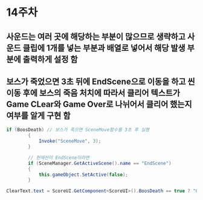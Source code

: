 # 14주차

## 사운드는 여러 곳에 해당하는 부분이 많으므로 생략하고 사운드 클립에 1개를 넣는 부분과 배열로 넣어서 해당 발생 부분에 출력하게 설정 함

## 보스가 죽었으면 3초 뒤에 EndScene으로 이동을 하고 씬 이동 후에 보스의 죽음 처치에 따라서 클리어 텍스트가 Game CLear와 Game Over로 나뉘어서 클리어 했는지 여부를 알게 구현 함
```cs
if (BoosDeath) // 보스가 죽으면 SceneMove함수를 3초 후 실행
        {
            Invoke("SceneMove", 3);
        }

        // 현재씬이 EndScene이라면
        if (SceneManager.GetActiveScene().name == "EndScene")
        {
            this.gameObject.SetActive(false);
        }

ClearText.text = ScoreUI.GetComponent<ScoreUI>().BoosDeath == true ? "Game Clear" : "Game Over";
```

